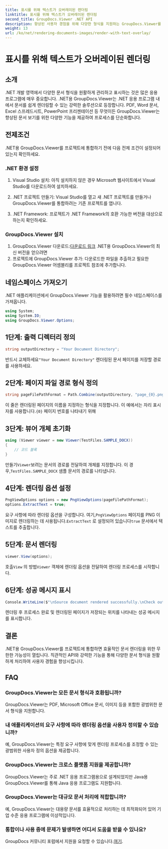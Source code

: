 ```yaml
---
title: 표시를 위해 텍스트가 오버레이된 렌더링
linktitle: 표시를 위해 텍스트가 오버레이된 렌더링
second_title: GroupDocs.Viewer .NET API
description: 향상된 사용자 경험을 위해 다양한 형식을 지원하는 GroupDocs.Viewer를 사용하여 .NET 응용 프로그램에서 문서를 원활하게 렌더링합니다.
weight: 13
url: /ko/net/rendering-documents-images/render-with-text-overlay/
---
```


# 표시를 위해 텍스트가 오버레이된 렌더링

## 소개
.NET 개발 영역에서 다양한 문서 형식을 원활하게 관리하고 표시하는 것은 많은 응용 프로그램에 매우 중요합니다. .NET용 GroupDocs.Viewer는 .NET 응용 프로그램 내에서 문서를 쉽게 렌더링할 수 있는 강력한 솔루션으로 등장합니다. PDF, Word 문서, Excel 스프레드시트, PowerPoint 프리젠테이션 등 무엇이든 GroupDocs.Viewer는 향상된 문서 보기를 위한 다양한 기능을 제공하여 프로세스를 단순화합니다.
## 전제조건
.NET용 GroupDocs.Viewer를 프로젝트에 통합하기 전에 다음 전제 조건이 설정되어 있는지 확인하세요.
### .NET 환경 설정
1. Visual Studio 설치: 아직 설치하지 않은 경우 Microsoft 웹사이트에서 Visual Studio를 다운로드하여 설치하세요.
   
2. .NET 프로젝트 만들기: Visual Studio를 열고 새 .NET 프로젝트를 만들거나 GroupDocs.Viewer를 통합하려는 기존 프로젝트를 엽니다.
3. .NET Framework: 프로젝트가 .NET Framework의 호환 가능한 버전을 대상으로 하는지 확인하세요.
### GroupDocs.Viewer 설치
1.  GroupDocs.Viewer 다운로드:[다운로드 링크](https://releases.groupdocs.com/viewer/net/) .NET용 GroupDocs.Viewer의 최신 버전을 얻으려면
2. 프로젝트에 GroupDocs.Viewer 추가: 다운로드한 파일을 추출하고 필요한 GroupDocs.Viewer 어셈블리를 프로젝트 참조에 추가합니다.

## 네임스페이스 가져오기
.NET 애플리케이션에서 GroupDocs.Viewer 기능을 활용하려면 필수 네임스페이스를 가져옵니다.
```csharp
using System;
using System.IO;
using GroupDocs.Viewer.Options;
```

## 1단계: 출력 디렉터리 정의
```csharp
string outputDirectory = "Your Document Directory";
```
 반드시 교체하세요`"Your Document Directory"` 렌더링된 문서 페이지를 저장할 경로를 사용하세요.
## 2단계: 페이지 파일 경로 형식 정의
```csharp
string pageFilePathFormat = Path.Combine(outputDirectory, "page_{0}.png");
```
 이 줄은 렌더링된 페이지의 이름을 지정하는 형식을 지정합니다. 이 예에서는 자리 표시자를 사용합니다.`{0}` 페이지 번호를 나타내기 위해
## 3단계: 뷰어 개체 초기화
```csharp
using (Viewer viewer = new Viewer(TestFiles.SAMPLE_DOCX))
{
    // 코드 블록
}
```
 만들기`Viewer`보려는 문서의 경로를 전달하여 개체를 지정합니다. 이 경우,`TestFiles.SAMPLE_DOCX` 샘플 문서의 경로를 나타냅니다.
## 4단계: 렌더링 옵션 설정
```csharp
PngViewOptions options = new PngViewOptions(pageFilePathFormat);
options.ExtractText = true;
```
 요구 사항에 따라 렌더링 옵션을 구성합니다. 여기,`PngViewOptions` 페이지를 PNG 이미지로 렌더링하는 데 사용됩니다.`ExtractText` 로 설정되어 있습니다`true` 문서에서 텍스트를 추출합니다.
## 5단계: 문서 렌더링
```csharp
viewer.View(options);
```
 호출`View` 의 방법`Viewer` 객체에 렌더링 옵션을 전달하여 렌더링 프로세스를 시작합니다.
## 6단계: 성공 메시지 표시
```csharp
Console.WriteLine($"\nSource document rendered successfully.\nCheck output in {outputDirectory}.");
```
렌더링 후 프로세스 완료 및 렌더링된 페이지가 저장되는 위치를 나타내는 성공 메시지를 표시합니다.

## 결론
.NET용 GroupDocs.Viewer를 프로젝트에 통합하면 효율적인 문서 렌더링을 위한 무한한 가능성이 열립니다. 직관적인 API와 강력한 기능을 통해 다양한 문서 형식을 원활하게 처리하여 사용자 경험을 향상시킵니다.
## FAQ
### GroupDocs.Viewer는 모든 문서 형식과 호환됩니까?
GroupDocs.Viewer는 PDF, Microsoft Office 문서, 이미지 등을 포함한 광범위한 문서 형식을 지원합니다.
### 내 애플리케이션의 요구 사항에 따라 렌더링 옵션을 사용자 정의할 수 있습니까?
예, GroupDocs.Viewer는 특정 요구 사항에 맞게 렌더링 프로세스를 조정할 수 있는 광범위한 사용자 정의 옵션을 제공합니다.
### GroupDocs.Viewer는 크로스 플랫폼 지원을 제공합니까?
GroupDocs.Viewer는 주로 .NET 응용 프로그램용으로 설계되었지만 Java용 GroupDocs.Viewer를 통해 Java 응용 프로그램도 지원합니다.
### GroupDocs.Viewer는 대규모 문서 처리에 적합합니까?
예, GroupDocs.Viewer는 대용량 문서를 효율적으로 처리하는 데 최적화되어 있어 기업 수준 응용 프로그램에 이상적입니다.
### 통합이나 사용 중에 문제가 발생하면 어디서 도움을 받을 수 있나요?
 GroupDocs 커뮤니티 포럼에서 지원을 요청할 수 있습니다.[여기](https://forum.groupdocs.com/c/viewer/9).